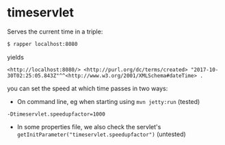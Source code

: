 # timeservlet
Serves the current time in a triple:
```bash
$ rapper localhost:8080
```
yields
```N3
<http://localhost:8080/> <http://purl.org/dc/terms/created> "2017-10-30T02:25:05.843Z"^^<http://www.w3.org/2001/XMLSchema#dateTime> .
```
you can set the speed at which time passes in two ways:
* On command line, eg when starting using `mvn jetty:run` (tested)
```
-Dtimeservlet.speedupfactor=1000
```
* In some properties file, we also check the servlet's `getInitParameter("timeservlet.speedupfactor")` (untested)
